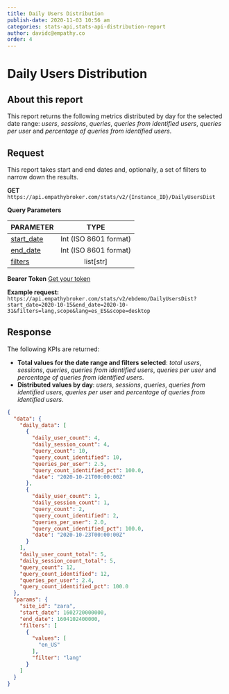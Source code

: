 ```yaml
---
title: Daily Users Distribution
publish-date: 2020-11-03 10:56 am
categories: stats-api,stats-api-distribution-report
author: davidc@empathy.co
order: 4
---
```


# Daily Users Distribution

## About this report
This report returns the following metrics distributed by day for the selected date range: _users_, _sessions_, _queries_, _queries from identified users_, _queries per user_ and _percentage of queries from identified users_.

## Request
This report takes start and end dates and, optionally, a set of filters to narrow down the results.

**GET** `https://api.empathybroker.com/stats/v2/{Instance_ID}/DailyUsersDist`

**Query Parameters**


  | PARAMETER             |   TYPE  |
  |-----------------------|:-------:|
  | [start_date](/api-reference/stats-api/stats-api-query-parameters-glossary/#tagging-input-parameters-glossary-common)            |Int (ISO 8601 format)|
  | [end_date](/api-reference/stats-api/stats-api-query-parameters-glossary/#tagging-input-parameters-glossary-common)              |Int (ISO 8601 format)|
  | [filters](/api-reference/stats-api/stats-api-query-parameters-glossary/#tagging-input-parameters-glossary-filters)               |list[str] |


**Bearer Token** [Get your token](/api-reference/stats-api/#stats-api-stepbystepguide)

**Example request:** 
`https://api.empathybroker.com/stats/v2/ebdemo/DailyUsersDist?start_date=2020-10-15&end_date=2020-10-31&filters=lang,scope&lang=es_ES&scope=desktop`

## Response
The following KPIs are returned:
* __Total values for the date range and filters selected__: _total users_, _sessions_, _queries_, _queries from identified users_, _queries per user_ and _percentage of queries from identified users_.
* __Distributed values by day__: _users_, _sessions_, _queries_, _queries from identified users_, _queries per user_ and _percentage of queries from identified users_.

```json
{
  "data": {
    "daily_data": [
      {
        "daily_user_count": 4,
        "daily_session_count": 4,
        "query_count": 10,
        "query_count_identified": 10,
        "queries_per_user": 2.5,
        "query_count_identified_pct": 100.0,
        "date": "2020-10-21T00:00:00Z"
      },
      {
        "daily_user_count": 1,
        "daily_session_count": 1,
        "query_count": 2,
        "query_count_identified": 2,
        "queries_per_user": 2.0,
        "query_count_identified_pct": 100.0,
        "date": "2020-10-23T00:00:00Z"
      }
    ],
    "daily_user_count_total": 5,
    "daily_session_count_total": 5,
    "query_count": 12,
    "query_count_identified": 12,
    "queries_per_user": 2.4,
    "query_count_identified_pct": 100.0
  },
  "params": {
    "site_id": "zara",
    "start_date": 1602720000000,
    "end_date": 1604102400000,
    "filters": [
      {
        "values": [
          "en_US"
        ],
        "filter": "lang"
      }
    ]
  }
}
```


